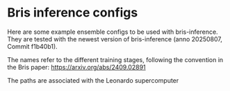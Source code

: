 # Bris inference configs
Here are some example ensemble configs to be used with bris-inference. They are tested with the newest version of bris-inference (anno 20250807, Commit f1b40b1).

The names refer to the different training stages, following the convention in the Bris paper: https://arxiv.org/abs/2409.02891

The paths are associated with the Leonardo supercomputer
